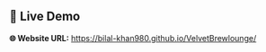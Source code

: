 ## 🚀 Live Demo

**🌐 Website URL:** <a href="https://bilal-khan980.github.io/Velvet-Brewlounge/" rel="noopener noreferrer">https://bilal-khan980.github.io/VelvetBrewlounge/</a>
